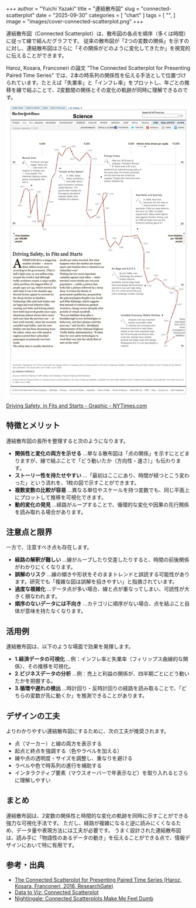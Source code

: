 +++
author = "Yuichi Yazaki"
title = "連結散布図"
slug = "connected-scatterplot"
date = "2025-09-30"
categories = [
    "chart"
]
tags = [
    "",
]
image = "images/cover-connected-scatterplot.png"
+++

連結散布図（Connected Scatterplot）は、散布図の各点を順序（多くは時間）に従って線で結んだグラフです。
従来の散布図が「2つの変数の関係」を示すのに対し、連結散布図はさらに「その関係がどのように変化してきたか」を視覚的に伝えることができます。

<!--more-->

Haroz, Kosara, Franconeri の論文 “The Connected Scatterplot for Presenting Paired Time Series” では、2本の時系列の関係性を伝える手法として位置づけられています。たとえば「失業率」と「インフレ率」をプロットし、年ごとの推移を線で結ぶことで、2変数間の関係とその変化の軌跡が同時に理解できるのです。

![](images/connected-scatterplot.png)

[Driving Safety, in Fits and Starts - Graphic - NYTimes.com](https://archive.nytimes.com/www.nytimes.com/interactive/2012/09/17/science/driving-safety-in-fits-and-starts.html)


## 特徴とメリット

連結散布図の長所を整理すると次のようになります。

- **関係性と変化の両方を示せる** ...単なる散布図は「点の関係」を示すにとどまりますが、線で結ぶことで「どう動いたか（方向性・速さ）」も伝わります。
- **ストーリー性を持たせやすい** ...「最初はここにあり、時間が経つとこう変わった」という流れを、1枚の図で示すことができます。
- **複数変数の比較が容易** ...異なる単位やスケールを持つ変数でも、同じ平面上にプロットして推移を可視化できます。
- **動的変化の発見** ...経路がループすることで、循環的な変化や因果の先行関係を読み取れる場合があります。



## 注意点と限界

一方で、注意すべき点も存在します。

- **経路の解釈が難しい** ...線がループしたり交差したりすると、時間の前後関係がわかりにくくなります。
- **誤解のリスク** ...線の傾きや形状をそのままトレンドと誤読する可能性があります。研究でも「複雑な図は誤解を招きやすい」と指摘されています。
- **過度な複雑化** ...データ点が多い場合、線と点が重なってしまい、可読性が大きく損なわれます。
- **順序のないデータには不向き** ...カテゴリに順序がない場合、点を結ぶこと自体が意味を持たなくなります。



## 活用例

連結散布図は、以下のような場面で効果を発揮します。

- **1.経済データの可視化** ...例：インフレ率と失業率（フィリップス曲線的な関係）、その推移を可視化。
- **2.ビジネスデータの分析** ...例：売上と利益の関係が、四半期ごとにどう動いたかを把握する。
- **3.循環や遅れの検出** ...時計回り・反時計回りの経路を読み取ることで、「どちらの変数が先に動くか」を推測できることがあります。



## デザインの工夫

よりわかりやすい連結散布図にするために、次の工夫が推奨されます。

- 点（マーカー）と線の両方を表示する
- 起点と終点を強調する（色やラベルを加える）
- 線や点の透明度・サイズを調整し、重なりを避ける
- ラベルや色で時系列の進行を補助する
- インタラクティブ要素（マウスオーバーで年表示など）を取り入れるとさらに理解しやすい



## まとめ

連結散布図は、2変数の関係性と時間的な変化の軌跡を同時に示すことができる強力な可視化手法です。
ただし、経路が複雑になると逆に読みにくくなるため、データ量や表現方法には工夫が必要です。
うまく設計された連結散布図は、読み手に「物語性のあるデータの動き」を伝えることができる点で、情報デザインにおいて特に有用です。



## 参考・出典

- [The Connected Scatterplot for Presenting Paired Time Series (Haroz, Kosara, Franconeri, 2016, ResearchGate)](https://www.researchgate.net/publication/284273966_The_Connected_Scatterplot_for_Presenting_Paired_Time_Series)
- [Data to Viz: Connected Scatterplot](https://www.data-to-viz.com/graph/connectedscatter.html)
- [Nightingale: Connected Scatterplots Make Me Feel Dumb](https://nightingaledvs.com/connected-scatterplots-make-me-feel-dumb/)


